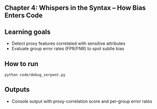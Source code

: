 Chapter 4: Whispers in the Syntax – How Bias Enters Code
--------------------------------------------------------

Learning goals
--------------
- Detect proxy features correlated with sensitive attributes
- Evaluate group error rates (FPR/FNR) to spot subtle bias

How to run
----------

```
python code/debug_serpent.py
```

Outputs
-------
- Console output with proxy-correlation score and per‑group error rates


